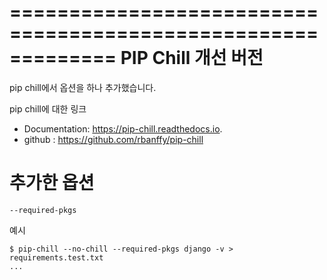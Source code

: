 =============================================================
PIP Chill 개선 버전
=============================================================

pip chill에서 옵션을 하나 추가했습니다.


pip chill에 대한 링크

* Documentation: https://pip-chill.readthedocs.io.
* github : https://github.com/rbanffy/pip-chill



# 추가한 옵션
`--required-pkgs`


예시
```shell
$ pip-chill --no-chill --required-pkgs django -v > requirements.test.txt
...
